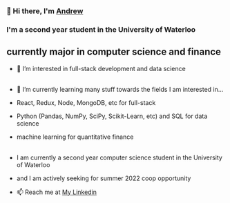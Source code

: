 ### 👋 Hi there, I'm <a href='andrewzang.com' target="_blank">Andrew</a>

### I'm a second year student in the University of Waterloo
## currently major in computer science and finance

- 👀 I’m interested in full-stack development and data science
<br>    </br>
- 🌱 I’m currently learning many stuff towards the fields I am interested in...
- React, Redux, Node, MongoDB, etc for full-stack
- Python (Pandas, NumPy, SciPy, Scikit-Learn, etc) and SQL for data science
- machine learning for quantitative finance
<br>    </br>

- I am currently a second year computer science student in the University of Waterloo
- and I am actively seeking for summer 2022 coop opportunity
- 📫  Reach me at <a href="https://www.linkedin.com/in/xiancheng-andrew-zang-4178b61b5/" target="_top">My Linkedin</a>


<!---
XianchengZ/XianchengZ is a ✨ special ✨ repository because its `README.md` (this file) appears on your GitHub profile.
You can click the Preview link to take a look at your changes.
--->
